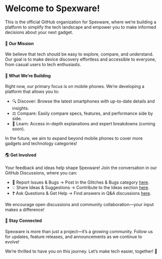 # Welcome to Spexware!

This is the official GitHub organization for Spexware, where we’re building a platform to simplify the tech landscape and empower you to make informed decisions about your next gadget.

#### 🚀 Our Mission

We believe that tech should be easy to explore, compare, and understand. Our goal is to make device discovery effortless and accessible to everyone, from casual users to tech enthusiasts.

#### 🔧 What We’re Building

Right now, our primary focus is on mobile phones. We’re developing a platform that allows you to:

- 🔍 Discover: Browse the latest smartphones with up-to-date details and insights.
- ⚖️ Compare: Easily compare specs, features, and performance side by side.
- 📖 Learn: Access in-depth explanations and expert breakdowns (coming soon).

In the future, we aim to expand beyond mobile phones to cover more gadgets and technology categories!

#### 🌎 Get Involved

Your feedback and ideas help shape Spexware! Join the conversation in our GitHub Discussions, where you can:

- 🐞 Report Issues & Bugs → Post in the Glitches & Bugs category [here](https://github.com/spexware/.github/discussions/new?category=glitches-bugs).
- 💡 Share Ideas & Suggestions → Contribute to the Ideas section [here](https://github.com/spexware/.github/discussions/new?category=ideas).
- ❓ Ask Questions & Get Help → Find answers in Q&A discussions [here](https://github.com/spexware/.github/discussions/new?category=q-a).

We encourage open discussions and community collaboration—your input makes a difference!

#### 📢 Stay Connected

Spexware is more than just a project—it’s a growing community. Follow us for updates, feature releases, and announcements as we continue to evolve!

We’re thrilled to have you on this journey. Let’s make tech easier, together! 🚀

